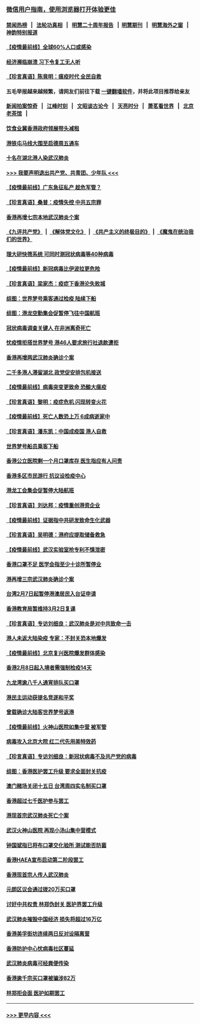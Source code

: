 ### [微信用户指南，使用浏览器打开体验更佳](https://github.com/gfw-breaker/banned-news1/blob/master/indexes/wechat-guide.md?t=0)
#### [禁闻热榜](热点新闻.md?t=0)  &nbsp;&nbsp;|&nbsp;&nbsp; [法轮功真相](https://github.com/gfw-breaker/truth/blob/master/README.md?t=0) &nbsp;&nbsp;|&nbsp;&nbsp; [明慧二十周年报告](https://github.com/gfw-breaker/mh-reports/blob/master/README.md?t=0) &nbsp;&nbsp;|&nbsp;&nbsp;[明慧期刊](https://github.com/gfw-breaker/mh-qikan) &nbsp;&nbsp;|&nbsp;&nbsp; [明慧海外之窗](https://github.com/gfw-breaker/mh-news/blob/master/README.md?t=0) &nbsp;&nbsp;|&nbsp;&nbsp; [神韵特别报道](https://github.com/gfw-breaker/mh-news/blob/master/shenyun.md?t=0)
#### [【疫情最前线】全球60%人口或感染](../pages/nsc415/n11866914.md?t=02140822) 
#### [经济濒临崩溃 习下令复工无人听](../pages/nsc415/n11867269.md?t=02140822) 
#### [【珍言真语】陈竟明：瘟疫时代 全民自救](../pages/nsc415/n11866765.md?t=02140822) 
#### 五毛举报越来越频繁，请网友们前往下载 [一键翻墙软件](https://github.com/gfw-breaker/ssr-accounts)，并将此项目推荐给亲友
#### [新闻拍案惊奇](https://github.com/gfw-breaker/banned-news1/blob/master/pages/link4.md) &nbsp;&nbsp;|&nbsp;&nbsp; [江峰时刻](https://github.com/gfw-breaker/banned-news1/blob/master/pages/link4.md) &nbsp;&nbsp;|&nbsp;&nbsp; [文昭谈古论今](https://github.com/gfw-breaker/banned-news1/blob/master/pages/link4.md) &nbsp;&nbsp;|&nbsp;&nbsp; [天亮时分](https://github.com/gfw-breaker/banned-news1/blob/master/pages/link4.md) &nbsp;&nbsp;|&nbsp;&nbsp; [萧茗看世界](https://github.com/gfw-breaker/banned-news1/blob/master/pages/link4.md) &nbsp;&nbsp;|&nbsp;&nbsp; [北京老茶馆](https://github.com/gfw-breaker/banned-news1/blob/master/pages/link4.md) &nbsp;&nbsp;|&nbsp;&nbsp; 
#### [饮食业冀香港政府领展带头减租](../pages/nsc415/n11864876.md?t=02140822) 
#### [港铁屯马线大围至启德周五通车](../pages/nsc415/n11864842.md?t=02140822) 
#### [十名在湖北港人染武汉肺炎](../pages/nsc415/n11864807.md?t=02140822) 
#### [>>> 我要声明退出共产党、共青团、少年队 <<<](https://github.com/begood0513/goodnews/blob/master/quit/letter.md) 
#### [【疫情最前线】广东急征私产 趁危军管？](../pages/nsc415/n11864205.md?t=02140822) 
#### [【珍言真语】桑普：疫情失控 中共五宗罪](../pages/nsc415/n11864157.md?t=02140822) 
#### [香港再增七宗本地武汉肺炎个案](../pages/nsc415/n11862405.md?t=02140822) 
#### [《九评共产党》](https://github.com/begood0513/9ping.md/blob/master/README.md) &nbsp;|&nbsp; [《解体党文化》](../../../../jtdwh.md/blob/master/README.md)  &nbsp;|&nbsp; [《共产主义的终极目的》](../../../../gczydzjmd.md/blob/master/README.md) &nbsp;|&nbsp; [《魔鬼在统治我们的世界》](../../../../mgztzwmdsj.md/blob/master/README.md) 
#### [理大研快筛系统 可同时测冠状病毒等40种病毒](../pages/nsc415/n11862376.md?t=02140822) 
#### [【疫情最前线】新冠病毒比伊波拉更危险](../pages/nsc415/n11862199.md?t=02140822) 
#### [【珍言真语】梁家杰：疫症下香港沦失败城](../pages/nsc415/n11861588.md?t=02140822) 
#### [组图：世界梦号乘客通过检疫 陆续下船](../pages/nsc415/n11858302.md?t=02140822) 
#### [组图：港龙空勤集会促暂停飞往中国航班](../pages/nsc415/n11858190.md?t=02140822) 
#### [冠状病毒调查关键人 在非洲离奇死亡](../pages/nsc415/n11859798.md?t=02140822) 
#### [忧疫情拒搭世界梦号 港46人要求旅行社退款遭拒](../pages/nsc415/n11859849.md?t=02140822) 
#### [香港再增两武汉肺炎确诊个案](../pages/nsc415/n11859833.md?t=02140822) 
#### [二千多港人滞留湖北 政党促安排包机接送](../pages/nsc415/n11859831.md?t=02140822) 
#### [【疫情最前线】病毒突变更致命 恐酿大瘟疫](../pages/nsc415/n11859604.md?t=02140822) 
#### [【珍言真语】黎明：疫症危机 闪现转变火花](../pages/nsc415/n11859199.md?t=02140822) 
#### [【疫情最前线】死亡人数恐上万 6成病逝家中](../pages/nsc415/n11856687.md?t=02140822) 
#### [【珍言真语】潘东凯：中国成疫国 港人自救](../pages/nsc415/n11856962.md?t=02140822) 
#### [世界梦号船员乘客下船](../pages/nsc415/n11856883.md?t=02140822) 
#### [香港公立医院剩一个月口罩库存 医生指应有人问责](../pages/nsc415/n11856875.md?t=02140822) 
#### [香港多区市民游行 抗议设检疫中心](../pages/nsc415/n11856866.md?t=02140822) 
#### [港龙工会集会促暂停大陆航班](../pages/nsc415/n11856840.md?t=02140822) 
#### [【珍言真语】刘达邦：疫情重创港资企业](../pages/nsc415/n11854274.md?t=02140822) 
#### [【疫情最前线】证据指中共研发致命生化武器](../pages/nsc415/n11853087.md?t=02140822) 
#### [【珍言真语】吴明德：港府应提取储备救急](../pages/nsc415/n11852734.md?t=02140822) 
#### [【疫情最前线】武汉实验室抢专利不慎泄密](../pages/nsc415/n11850310.md?t=02140822) 
#### [香港口罩不足 医学会指至少十诊所暂停业](../pages/nsc415/n11850301.md?t=02140822) 
#### [港再增三宗武汉肺炎确诊个案](../pages/nsc415/n11850328.md?t=02140822) 
#### [台湾2月7日起暂停港澳居民入台证申请](../pages/nsc415/n11850304.md?t=02140822) 
#### [香港教育局暂维持3月2日复课](../pages/nsc415/n11850260.md?t=02140822) 
#### [【珍言真语】专访刘细良：武汉肺炎是对中共致命一击](../pages/nsc415/n11849934.md?t=02140822) 
#### [港人未返大陆染疫 专家：不封关恐本地爆发](../pages/nsc415/n11848021.md?t=02140822) 
#### [【疫情最前线】北京复兴医院爆发群体感染](../pages/nsc415/n11847626.md?t=02140822) 
#### [香港2月8日起入境者需强制检疫14天](../pages/nsc415/n11847658.md?t=02140822) 
#### [九龙湾逾八千人通宵排队买口罩](../pages/nsc415/n11847647.md?t=02140822) 
#### [港民主运动获提名竞逐和平奖](../pages/nsc415/n11847633.md?t=02140822) 
#### [曾载确诊大陆客世界梦号返港](../pages/nsc415/n11847608.md?t=02140822) 
#### [【疫情最前线】火神山医院如集中营 被军管](../pages/nsc415/n11847524.md?t=02140822) 
#### [病毒攻入北京大院 红二代先用美特效药](../pages/nsc415/n11847427.md?t=02140822) 
#### [【珍言真语】专访刘细良：新冠状病毒不及共产党的病毒](../pages/nsc415/n11847164.md?t=02140822) 
#### [组图：香港医护罢工升级 要求全面封关抗疫](../pages/nsc415/n11844107.md?t=02140822) 
#### [澳门赌场关闭十五日 台湾周四实名制买口罩](../pages/nsc415/n11845083.md?t=02140822) 
#### [香港超过七千医护参与罢工](../pages/nsc415/n11845051.md?t=02140822) 
#### [港现首宗武汉肺炎死亡个案](../pages/nsc415/n11844998.md?t=02140822) 
#### [武汉火神山医院 再现小汤山集中营模式](../pages/nsc415/n11844763.md?t=02140822) 
#### [钟国斌指已将布口罩交化验所 测试能否防菌](../pages/nsc415/n11842783.md?t=02140822) 
#### [香港HAEA宣布启动第二阶段罢工](../pages/nsc415/n11842723.md?t=02140822) 
#### [香港现首宗人传人武汉肺炎](../pages/nsc415/n11842766.md?t=02140822) 
#### [元朗区议会通过拨20万买口罩](../pages/nsc415/n11842754.md?t=02140822) 
#### [讨好中共权贵 林郑伪封关 医护界罢工升级](../pages/nsc415/n11842359.md?t=02140822) 
#### [武汉肺炎摧毁中国经济 损失将超过16万亿](../pages/nsc415/n11839723.md?t=02140822) 
#### [香港美孚街坊连续两日反对设隔离营](../pages/nsc415/n11839962.md?t=02140822) 
#### [香港防护中心忧病毒社区蔓延](../pages/nsc415/n11839933.md?t=02140822) 
#### [武汉肺炎病毒可经粪便传染](../pages/nsc415/n11839939.md?t=02140822) 
#### [香港逾千宗买口罩被骗涉82万](../pages/nsc415/n11839914.md?t=02140822) 
#### [林郑拒会面 医护如期罢工](../pages/nsc415/n11839892.md?t=02140822) 

----
#### [ >>> 更早内容 <<< ](../indexes/nsc415-earlier.md)
